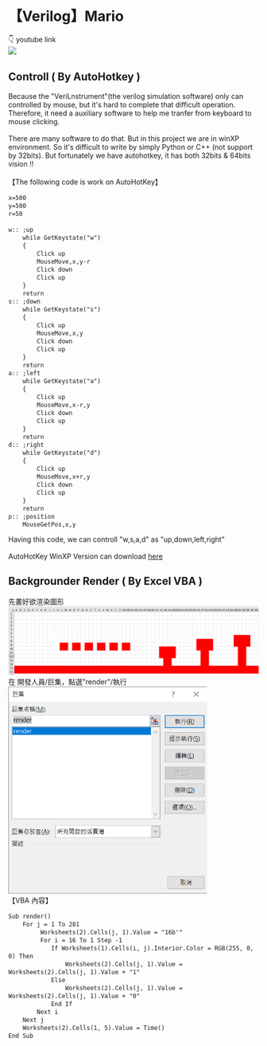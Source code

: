 # 【Verilog】Mario
👇 youtube link<br>
[![](http://img.youtube.com/vi/Qw0YU3ArH7M/0.jpg)](http://www.youtube.com/watch?v=Qw0YU3ArH7M "")
## Controll ( By AutoHotkey )
Because the "VeriLnstrument"(the verilog simulation software) only can controlled by mouse, but it's hard to complete that difficult 
operation. Therefore, it need a auxiliary software to help me tranfer from keyboard to mouse clicking.<br><br>
There are many software to do that. But in this project we are in winXP environment. So it's difficult to write by simply Python or C++ (not support by 32bits). But fortunately we have autohotkey, it has both 32bits & 64bits vision !! <br><br>
【The following code is work on AutoHotKey】<br>
```
x=500
y=500
r=50

w:: ;up
	while GetKeystate("w")
	{
		Click up
		MouseMove,x,y-r
		Click down
		Click up
	}	
	return
s:: ;down
	while GetKeystate("s")
	{
		Click up
		MouseMove,x,y
		Click down
		Click up
	}	
	return
a:: ;left
	while GetKeystate("a")
	{
		Click up	
		MouseMove,x-r,y
		Click down
		Click up	
	}
	return
d:: ;right
	while GetKeystate("d")
	{
		Click up	
		MouseMove,x+r,y
		Click down
		Click up	
	}
	return
p:: ;position
	MouseGetPos,x,y
```
Having this code, we can controll "w,s,a,d" as "up,down,left,right"<br><br>
AutoHotKey WinXP Version can download 
<a href="https://cn.allxpsoft.com/autohotkey-windows-xp/" target="_blank">here</a><br>


## Backgrounder Render ( By Excel VBA )
先畫好欲渲染圖形<br>
<img src="/picture/img_render.png" width="600" /><br>
在 開發人員/巨集，點選"render"/執行<br>
<img src="/picture/img_render2.png" width="400" /><br>
【VBA 內容】<br>
```
Sub render()
    For j = 1 To 281
         Worksheets(2).Cells(j, 1).Value = "16b'"
         For i = 16 To 1 Step -1
            If Worksheets(1).Cells(i, j).Interior.Color = RGB(255, 0, 0) Then
                Worksheets(2).Cells(j, 1).Value = Worksheets(2).Cells(j, 1).Value + "1"
            Else
                Worksheets(2).Cells(j, 1).Value = Worksheets(2).Cells(j, 1).Value + "0"
            End If
        Next i
    Next j
    Worksheets(2).Cells(1, 5).Value = Time()
End Sub

```
